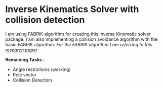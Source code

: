 # Inverse Kinematics Solver with collision detection

I am using FABRIK algorithm for creating this Inverse Kinematic solver package. I am also implementing a collision avoidance algorithm with the basic FABRIK algorithm.
*For the FABRIK algorithm I am referring to this [research paper](http://andreasaristidou.com/publications/papers/FABRIK.pdf)*

**Remaining Tasks -**

* Angle restrictions (working)
* Pole vector
* Collision Detection
